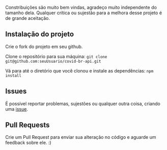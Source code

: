 Constribuições são muito bem vindas, agradeço muito independente do tamanho dela. Qualquer crítica ou sujestão para a melhora desse projeto é de grande aceitação.

## Instalação do projeto
Crie o fork do projeto em seu github.

Clone o repositório para sua máquina:
`git clone git@github.com:seuUsuario/covid-br-api.git`

Vá para até o diretório que você clonou e instale as dependências:
`npm install`

## Issues

É possível reportar problemas, sujestões ou qualquer outra coisa, criando uma [issue](https://github.com/daviromao/covid-br-api/issues).

## Pull Requests

Crie um Pull Request para enviar sua alteração no código e aguarde um feedback sobre ele. :)
